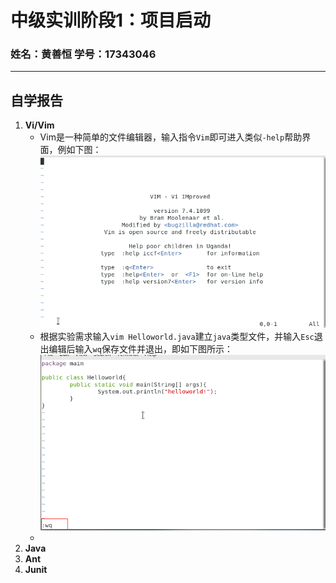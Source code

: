 # 中级实训阶段1：项目启动
### 姓名：黄善恒 学号：17343046

-----
## **自学报告**
1. **Vi/Vim**
    - Vim是一种简单的文件编辑器，输入指令```Vim```即可进入类似```-help```帮助界面，例如下图：
     ![images](https://github.com/Simon-Hwang/intermediate_training/blob/master/images/vim_help.png)
    - 根据实验需求输入```vim Helloworld.java```建立```java```类型文件，并输入```Esc```退出编辑后输入```wq```保存文件并退出，即如下图所示：
    ![images](https://github.com/Simon-Hwang/intermediate_training/blob/master/images/vim_java.png)
    - 
2. **Java**
3. **Ant**
4. **Junit**
